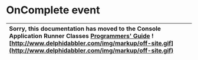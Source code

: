 <a href='Hidden comment: 
$Rev$
$Date$
'></a>

# OnComplete event #

| Sorry, this documentation has moved to the Console Application Runner Classes **[Programmers' Guide](http://wiki.delphidabbler.com/index.php/Docs/TPJCustomConsoleAppOnComplete)** ![http://www.delphidabbler.com/img/markup/off-site.gif](http://www.delphidabbler.com/img/markup/off-site.gif) |
|:-------------------------------------------------------------------------------------------------------------------------------------------------------------------------------------------------------------------------------------------------------------------------------------------------|